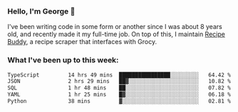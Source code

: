### Hello, I'm George 👋

I've been writing code in some form or another since I was about 8 years old, and recently made it my full-time job. On top of this, I maintain [Recipe Buddy](https://github.com/georgegebbett/recipe-buddy), a recipe scraper that interfaces with Grocy.  

<!--
**georgegebbett/georgegebbett** is a ✨ _special_ ✨ repository because its `README.md` (this file) appears on your GitHub profile.

Here are some ideas to get you started:

- 🔭 I’m currently working on ...
- 🌱 I’m currently learning ...
- 👯 I’m looking to collaborate on ...
- 🤔 I’m looking for help with ...
- 💬 Ask me about ...
- 📫 How to reach me: ...
- 😄 Pronouns: ...
- ⚡ Fun fact: ...
-->

### What I've been up to this week:
<!--START_SECTION:waka-->

```txt
TypeScript         14 hrs 49 mins  ████████████████░░░░░░░░░   64.42 %
JSON               2 hrs 29 mins   ██▓░░░░░░░░░░░░░░░░░░░░░░   10.82 %
SQL                1 hr 48 mins    ██░░░░░░░░░░░░░░░░░░░░░░░   07.82 %
YAML               1 hr 25 mins    █▓░░░░░░░░░░░░░░░░░░░░░░░   06.18 %
Python             38 mins         ▓░░░░░░░░░░░░░░░░░░░░░░░░   02.81 %
```

<!--END_SECTION:waka-->
